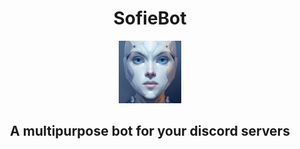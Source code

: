 <h1 align="center">SofieBot</h1>

<p align="center">
  <img src="https://raw.githubusercontent.com/SkylerHere/SofieBot/master/img/gzKQ1lMnKDPgL2Dj0TTV--1--86w58.jpg" width="100" height="100">
</p>

<h2 align="center">A multipurpose bot for your discord servers</h2>
